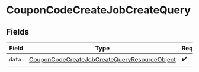 # CouponCodeCreateJobCreateQuery


## Fields

| Field                                                                                                                   | Type                                                                                                                    | Required                                                                                                                | Description                                                                                                             |
| ----------------------------------------------------------------------------------------------------------------------- | ----------------------------------------------------------------------------------------------------------------------- | ----------------------------------------------------------------------------------------------------------------------- | ----------------------------------------------------------------------------------------------------------------------- |
| `data`                                                                                                                  | [CouponCodeCreateJobCreateQueryResourceObject](../../models/components/CouponCodeCreateJobCreateQueryResourceObject.md) | :heavy_check_mark:                                                                                                      | N/A                                                                                                                     |